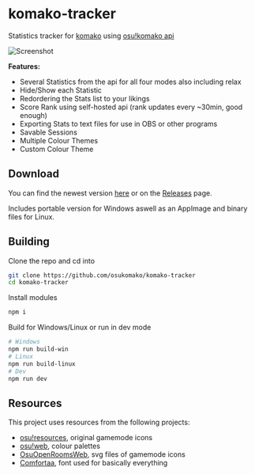# komako-tracker

 Statistics tracker for [komako](https://komako.pw/) using [osu!komako api](https://github.com/osukomako/)

 ![Screenshot](https://pek.li/0ifqap.png)

 **Features:**

- Several Statistics from the api for all four modes also including relax
- Hide/Show each Statistic
- Redordering the Stats list to your likings
- Score Rank using self-hosted api (rank updates every ~30min, good enough)
- Exporting Stats to text files for use in OBS or other programs
- Savable Sessions
- Multiple Colour Themes
- Custom Colour Theme

## Download

You can find the newest version [here](https://github.com/osukomako/komako-tracker/releases/latest) or on the [Releases](https://github.com/osukomako/komako-tracker/releases) page.

Includes portable version for Windows aswell as an AppImage and binary files for Linux.

## Building

Clone the repo and cd into

```sh
git clone https://github.com/osukomako/komako-tracker
cd komako-tracker
```

Install modules

```sh
npm i
```

Build for Windows/Linux or run in dev mode

```sh
# Windows
npm run build-win
# Linux
npm run build-linux
# Dev
npm run dev
```

## Resources

This project uses resources from the following projects:

- [osu!resources](https://github.com/ppy/osu-resources), original gamemode icons
- [osu!web](https://github.com/ppy/osu-web), colour palettes
- [OsuOpenRoomsWeb](https://gitlab.com/WebFreak001/osu-open-rooms-web/), svg files of gamemode icons
- [Comfortaa](https://fonts.google.com/specimen/Comfortaa), font used for basically everything
